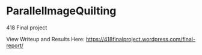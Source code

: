 # ParallelImageQuilting
418 Final project

View Writeup and Results Here: https://418finalproject.wordpress.com/final-report/
